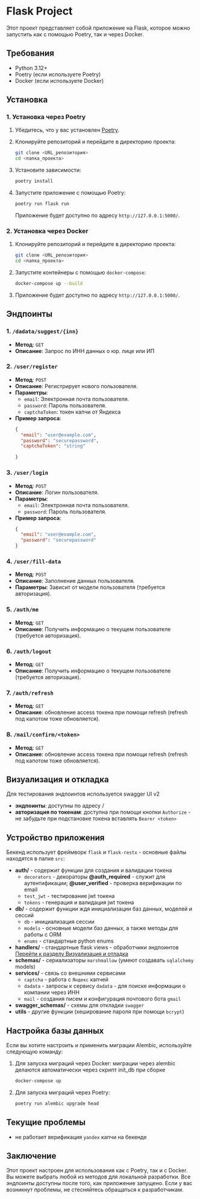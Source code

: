 
# Flask Project

Этот проект представляет собой приложение на Flask, которое можно запустить как с помощью Poetry, так и через Docker.

## Требования

- Python 3.12+
- Poetry (если используете Poetry)
- Docker (если используете Docker)

## Установка

### 1. Установка через Poetry

1. Убедитесь, что у вас установлен [Poetry](https://python-poetry.org/docs/#installation).
2. Клонируйте репозиторий и перейдите в директорию проекта:
   ```bash
   git clone <URL_репозитория>
   cd <папка_проекта>
   ```
3. Установите зависимости:
   ```bash
   poetry install
   ```
4. Запустите приложение с помощью Poetry:
   ```bash
   poetry run flask run
   ```

   Приложение будет доступно по адресу `http://127.0.0.1:5000/`.

### 2. Установка через Docker

1. Клонируйте репозиторий и перейдите в директорию проекта:
   ```bash
   git clone <URL_репозитория>
   cd <папка_проекта>
   ```
2. Запустите контейнеры с помощью `docker-compose`:
   ```bash
   docker-compose up --build
   ```
3. Приложение будет доступно по адресу `http://127.0.0.1:5000/`.

## Эндпоинты

### 1. `/dadata/suggest/{inn}`

- **Метод**: `GET`
- **Описание**: Запрос по ИНН данных о юр. лице или ИП

### 2. `/user/register`

- **Метод**: `POST`
- **Описание**: Регистрирует нового пользователя.
- **Параметры**:
  - `email`: Электронная почта пользователя.
  - `password`: Пароль пользователя.
  - `captchaToken`: токен капчи от Яндекса
- **Пример запроса**:
  ```json
  {
    "email": "user@example.com",
    "password": "securepassword",
    "captchaToken": "string"
  
  }
  ```

### 3. `/user/login`

- **Метод**: `POST`
- **Описание**: Логин пользователя.
- **Параметры**:
  - `email`: Электронная почта пользователя.
  - `password`: Пароль пользователя.
- **Пример запроса**:
  ```json
  {
    "email": "user@example.com",
    "password": "securepassword"
  }
  ```
### 4. `/user/fill-data`

- **Метод**: `POST`
- **Описание**: Заполнение данных пользователя.
- **Параметры**: Зависит от модели пользователя (требуется авторизация).

### 5. `/auth/me`

- **Метод**: `GET`
- **Описание**: Получить информацию о текущем пользователе (требуется авторизация).

### 6. `/auth/logout`

- **Метод**: `GET`
- **Описание**: Получить информацию о текущем пользователе (требуется авторизация).

### 7. `/auth/refresh`

- **Метод**: `GET`
- **Описание**: обновление access токена при помощи refresh (refresh под капотом тоже обновляется).

### 8. `/mail/confirm/<token>`

- **Метод**: `GET`
- **Описание**: обновление access токена при помощи refresh (refresh под капотом тоже обновляется).

## Визуализация и откладка

Для тестирования эндпоинтов используется swagger UI v2
- **эндпоинты**: доступны по адресу /
- **авторизация по токенам**: доступна при помощи кнопки `Authorize` -
не забудьте при подстановке токена вставлять `Bearer <token>`

## Устройство приложения
Бекенд использует фреймворк `flask` и `flask-restx` -
основные файлы находятся в папке `src`:
- **auth/** - содержит функции для создания и валидации токена
    - `decorators` - декораторы __@auth_required__ - служит для аутентификации; __@user_verified__ - проверка верификации по email
    - `test_jwt` - тестирование jwt токена
    - `tokens` - генерация и валидация jwt токена
- **db/** - содержит функции ждя инициализации баз данных, моделей и сессий
    - `db` - инициализация сессии
    - `models` - основные модели баз данных, а также методы для работы с ORM
    - `enums` - стандартные python enums
- **handlers/** - стандартные flask views - обработчики эндпоинтов
[Перейти к разделу Визуализация и отладка](##Визуализация-и-откладка)
- **schemas/** - сериализаторы `marshmallow` (умеют создавать `sqlalchemy` models) 
- **services/** - связь со внешними сервисами
  - `captcha` - работа с `Яндекс` капчей
  - `dadata` - запросы к сервису `dadata` - для поиске информации о компании через ИНН
  - `mail` - создания писем и конфигурация почтового бота `gmail`
- **swagger_schemas/** - схемы для откладки `swagger`
- **utils** - другие функции (хеширование пароля при помощи `bcrypt`)
## Настройка базы данных

Если вы хотите настроить и применить миграции Alembic, используйте следующую команду:

1. Для запуска миграций через Docker: 
миграции через alembic делаются автоматически через скрипт init_db при сборке
    ```bash
    docker-compose up
    ```

2. Для запуска миграций через Poetry:
   ```bash
   poetry run alembic upgrade head
   ```

## Текущие проблемы
-  не работает верификация `yandex` капчи на бекенде

## Заключение

Этот проект настроен для использования как с Poetry, так и с Docker. Вы можете выбрать любой из методов для локальной разработки. 
Все эндпоинты доступны после того, как приложение запущено. Если у вас возникнут проблемы, не стесняйтесь обращаться к разработчикам.
